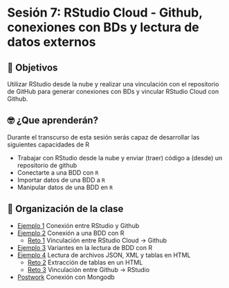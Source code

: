 # Sesión 7: RStudio Cloud - Github, conexiones con BDs y lectura de datos externos

## :dart: Objetivos
Utilizar RStudio desde la nube y realizar una vinculación con el repositorio de GitHub
para generar conexiones con BDs y vincular RStudio Cloud con Github.


## 🤓 ¿Que aprenderán? 

Durante el transcurso de esta sesión serás capaz de desarrollar las siguientes capacidades de R 

- Trabajar con RStudio desde la nube y enviar (traer) código a (desde) un repositorio de github
- Conectarte a una BDD con `R`
- Importar datos de una BDD a `R`
- Manipular datos de una BDD en `R`

## 📂 Organización de la clase

- [Ejemplo 1](https://github.com/beduExpert/Programacion-R-Santander-2021/tree/master/Sesion-07/Ejemplo-01) Conexión entre RStudio y Github
- [Ejemplo 2](https://github.com/beduExpert/Programacion-R-Santander-2021/tree/master/Sesion-07/Ejemplo-02) Conexión a una BDD con R
   - [Reto 1](https://github.com/beduExpert/Programacion-R-Santander-2021/blob/master/Sesion-07/Reto-01) Vinculación entre RStudio Cloud -> Github
- [Ejemplo 3](https://github.com/beduExpert/Programacion-R-Santander-2021/tree/master/Sesion-07/Ejemplo-03) Variantes en la lectura de BDD con R
- [Ejemplo 4](https://github.com/beduExpert/Programacion-R-Santander-2021/tree/master/Sesion-07/Ejemplo-04) Lectura de archivos JSON, XML y tablas en HTML
   - [Reto 2](https://github.com/beduExpert/Programacion-R-Santander-2021/blob/master/Sesion-07/Reto-02) Extracción de tablas en un HTML
   - [Reto 3](https://github.com/beduExpert/Programacion-R-Santander-2021/tree/main/Sesion-07/Reto-03) Vinculación entre Github -> RStudio
- [Postwork](https://github.com/beduExpert/Programacion-R-Santander-2021/tree/master/Sesion-07/Postwork) Conexión con Mongodb





